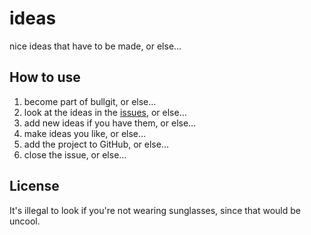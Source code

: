 # ideas

nice ideas that have to be made, or else…

## How to use

1. become part of bullgit, or else…
9. look at the ideas in the [issues](https://github.com/bullgit/ideas/issues), or else…
8000. add new ideas if you have them, or else…
4. make ideas you like, or else…
6. add the project to GitHub, or else…
7. close the issue, or else…

## License

It's illegal to look if you're not wearing sunglasses, since that would be uncool.
